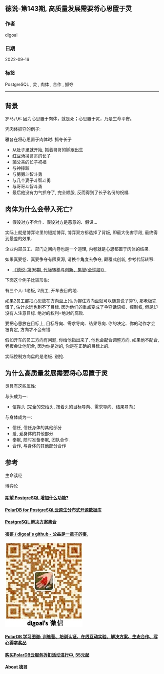 ## 德说-第143期, 高质量发展需要将心思置于灵  
  
### 作者  
digoal  
  
### 日期  
2022-09-16  
  
### 标签  
PostgreSQL , 灵 , 肉体 , 合作 , 抓夺   
  
----  
  
## 背景  
罗马八6: 因为心思置于肉体，就是死；心思置于灵，乃是生命平安。  
  
凭肉体抓夺的例子:   
  
雅各在将心思置于肉体时: 抓夺长子  
- 从肚子里就开始, 抓着哥哥的脚跟出生  
- 红豆汤换哥哥的长子  
- 骗父亲的长子祝福  
- 与神摔跤  
- 与舅舅斗智斗勇  
- 与几个妻子斗智斗勇  
- 与哥哥斗智斗勇  
- 最后他没有力气抓夺了, 完全顺服, 反而得到了长子名份的祝福.   
  
## 肉体为什么会带入死亡?   
- 假设对方不合作、假设对方是恶意的、假设...   
  
实际上就是博弈论里的短期博弈, 博弈双方都选择了背叛, 即最大伤害手段, 最终得到最差的效果.    
  
企业内部员工、部门之间内卷也是一个道理, 内卷就是心思都置于肉体的结果.   
  
如果真要卷、真要争夺有限资源, 请换个角度去争夺, 颠覆式创新, 参考代际转移:    
- [《德说-第96期, 代际转移与创新、集智(全球脑)》](../202205/20220514_03.md)    
    
下面这个例子比较形象:   
  
有三个人: 1老板, 2员工, 开车去目的地.    
  
如果2员工都把心思放在方向盘上(认为握住方向盘就可以随意说了算?), 那老板完蛋了, 估计永远也到不了目标.  因为他们的重点变成了争夺话语权、控制权, 但是却没有人注意目标. 绝对的权利=绝对的腐败.     
  
要把心思放在目标上, 目标导向、需求导向、结果导向. 你的决定、你的动作才会被肯定, 方向才不会有错.    
  
假如开车的员工方向有问题, 你给他指出来了, 他也会配合调整方向, 如果他不配合, 老板会让他配合, 因为你是对的, 你是在正确的目标上的.    
  
实际控制方向盘的是老板.  别抢.     
  
## 为什么高质量发展需要将心思置于灵  
灵具有这些属性:    
  
与头成为一:  
- 信靠头 (完全的交给头, 按着头的目标导向、需求导向、结果导向.)  
  
与身体成为一:  
- 信任, 信任身体的其他部分  
- 爱, 爱身体的其他部分  
- 奉献, 随时准备奉献, 团队合作.   
- 合作, 与身体的其他部分合作  
  
## 参考  
生命读经  
  
博弈论  
  
  
  
#### [期望 PostgreSQL 增加什么功能?](https://github.com/digoal/blog/issues/76 "269ac3d1c492e938c0191101c7238216")
  
  
#### [PolarDB for PostgreSQL云原生分布式开源数据库](https://github.com/ApsaraDB/PolarDB-for-PostgreSQL "57258f76c37864c6e6d23383d05714ea")
  
  
#### [PostgreSQL 解决方案集合](https://yq.aliyun.com/topic/118 "40cff096e9ed7122c512b35d8561d9c8")
  
  
#### [德哥 / digoal's github - 公益是一辈子的事.](https://github.com/digoal/blog/blob/master/README.md "22709685feb7cab07d30f30387f0a9ae")
  
  
![digoal's wechat](../pic/digoal_weixin.jpg "f7ad92eeba24523fd47a6e1a0e691b59")
  
  
#### [PolarDB 学习图谱: 训练营、培训认证、在线互动实验、解决方案、生态合作、写心得拿奖品](https://www.aliyun.com/database/openpolardb/activity "8642f60e04ed0c814bf9cb9677976bd4")
  
  
#### [购买PolarDB云服务折扣活动进行中, 55元起](https://www.aliyun.com/activity/new/polardb-yunparter?userCode=bsb3t4al "e0495c413bedacabb75ff1e880be465a")
  
  
#### [About 德哥](https://github.com/digoal/blog/blob/master/me/readme.md "a37735981e7704886ffd590565582dd0")
  
